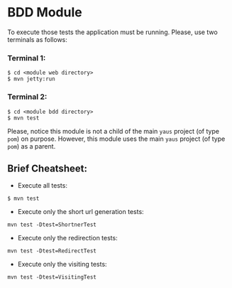 # BDD Module

To execute those tests the application must be running. Please, use two terminals as follows:

### Terminal 1:
```
$ cd <module web directory>
$ mvn jetty:run
```

### Terminal 2:
```
$ cd <module bdd directory>
$ mvn test
```

Please, notice this module is not a child of the main `yaus` project (of type `pom`) on purpose. However,
this module uses the main `yaus` project (of type `pom`) as a parent.

## Brief Cheatsheet:

* Execute all tests:

`$ mvn test`

* Execute only the short url generation tests:

`mvn test -Dtest=ShortnerTest`

* Execute only the redirection tests:

`mvn test -Dtest=RedirectTest`

* Execute only the visiting tests:

`mvn test -Dtest=VisitingTest`
